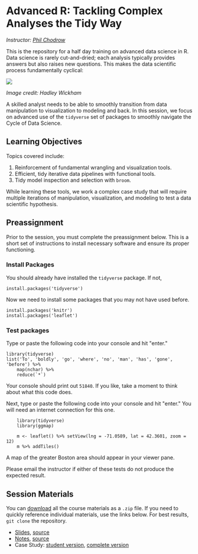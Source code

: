 # Advanced R: Tackling Complex Analyses the Tidy Way

*Instructor: [Phil Chodrow](https://philchodrow.github.io/)*

This is the repository for a half day training on advanced data science in R. Data science is rarely cut-and-dried; each analysis typically provides answers but also raises new questions. This makes the data scientific process fundamentally cyclical:

![](http://r4ds.had.co.nz/diagrams/data-science.png)

*Image credit: Hadley Wickham*

A skilled analyst needs to be able to smoothly transition from data manipulation to visualization to modeling and back. In this session, we focus on advanced use of the `tidyverse` set of packages to smoothly navigate the Cycle of Data Science. 

## Learning Objectives 

Topics covered include:

1. Reinforcement of fundamental wrangling and visualization tools. 
2. Efficient, tidy iterative data pipelines with functional tools. 
3. Tidy model inspection and selection with `broom`. 

While learning these tools, we work a complex case study that will require multiple iterations of manipulation, visualization, and modeling to test a data scientific hypothesis. 

## Preassignment

Prior to the session, you must complete the preassignment below. This is a short set of instructions to install necessary software and ensure its proper functioning. 

### Install Packages

You should already have installed the `tidyverse` package. If not, 

```{r}
install.packages('tidyverse')
```

Now we need to install some packages that you may not have used before. 

```{r}
install.packages('knitr')
install.packages('leaflet')
```

### Test packages

Type or paste the following code into your console and hit "enter." 

```{r}
library(tidyverse)
list('To', 'boldly', 'go', 'where', 'no', 'man', 'has', 'gone', 'before') %>% 
    map(nchar) %>% 
    reduce(`*`)
```

Your console should print out `51840`. If you like, take a moment to think about what this code does. 

Next, type or paste the following code into your console and hit "enter." You will need an internet connection for this one. 

```{r}
    library(tidyverse)
    library(ggmap)

    m <- leaflet() %>% setView(lng = -71.0589, lat = 42.3601, zoom = 12)
    m %>% addTiles()
```   

A map of the greater Boston area should appear in your viewer pane. 

Please email the instructor if either of these tests do not produce the expected result. 

## Session Materials

You can [download](https://github.com/PhilChodrow/mban_orientation/archive/master.zip) all the course materials as a `.zip` file. If you need to quickly reference individual materials, use the links below. For best results, `git clone` the repository.  

- [Slides](https://philchodrow.github.io/mban_orientation/advanced_topics/slides.html), [source](https://philchodrow.github.io/mban_orientation/advanced_topics/slides.Rmd)
- [Notes](https://philchodrow.github.io/mban_orientation/advanced_topics/notes.html), [source](https://philchodrow.github.io/mban_orientation/advanced_topics/notes.Rmd)
- Case Study: [student version](https://philchodrow.github.io/mban_orientation/advanced_topics/case_study_student.R), [complete version](https://philchodrow.github.io/mban_orientation/advanced_topics/case_study_complete.R)


